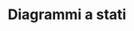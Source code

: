 ---
layout: default
title: Diagrammi a stati
parent: Analisi di dominio
nav_order: 2
has_children: true
---